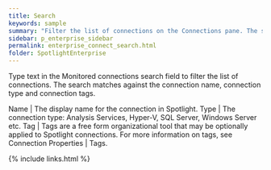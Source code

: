```yaml
---
title: Search
keywords: sample
summary: "Filter the list of connections on the Connections pane. The search matches against the connection name, connection type and connection tags."
sidebar: p_enterprise_sidebar
permalink: enterprise_connect_search.html
folder: SpotlightEnterprise
---
```



Type text in the Monitored connections search field to filter the list of connections. The search matches against the connection name, connection type and connection tags.

Name | The display name for the connection in Spotlight.
Type | The connection type: Analysis Services, Hyper-V, SQL Server, Windows Server etc.
Tag | Tags are a free form organizational tool that may be optionally applied to Spotlight connections. For more information on tags, see Connection Properties \| Tags.

{% include links.html %}
